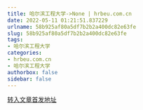 ```yaml
---
title: 哈尔滨工程大学->None | hrbeu.com.cn
date: 2022-05-11 01:21:51.837229
urlname: 58b925af80a5df7b2b2a400dc82e63fe
slug: 58b925af80a5df7b2b2a400dc82e63fe
tags: 
- 哈尔滨工程大学
categories:
- hrbeu.com.cn
- 哈尔滨工程大学
authorbox: false
sidebar: false
---
```





[转入文章首发地址](https://s.cyol.com/articles/2022-05/10/content_r54e7dTM.html?gid=Q3Dlb12g)